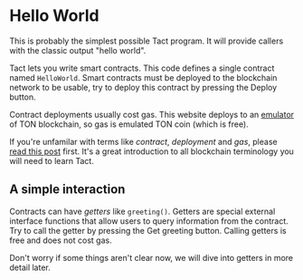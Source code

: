 # Hello World

This is probably the simplest possible Tact program. It will provide callers with the classic output "hello world".

Tact lets you write smart contracts. This code defines a single contract named `HelloWorld`. Smart contracts must be deployed to the blockchain network to be usable, try to deploy this contract by pressing the <span class="mdButton blue">Deploy</span> button.

Contract deployments usually cost gas. This website deploys to an [emulator](https://github.com/tact-lang/tact-emulator) of TON blockchain, so gas is emulated TON coin (which is free).

If you're unfamilar with terms like *contract*, *deployment* and *gas*, please [read this post](https://blog.ton.org/what_is_blockchain) first. It's a great introduction to all blockchain terminology you will need to learn Tact.

## A simple interaction

Contracts can have *getters* like `greeting()`. Getters are special external interface functions that allow users to query information from the contract. Try to call the getter by pressing the <span class="mdButton teal">Get greeting</span> button. Calling getters is free and does not cost gas.

Don't worry if some things aren't clear now, we will dive into getters in more detail later.
